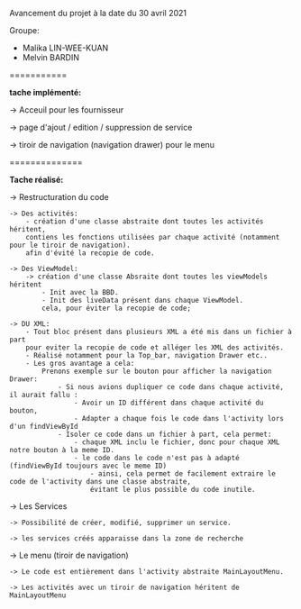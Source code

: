 Avancement du projet à la date du 30 avril 2021

Groupe:
- Malika LIN-WEE-KUAN
- Melvin BARDIN

===========

**tache implémenté:**

-> Acceuil pour les fournisseur

-> page d'ajout / edition / suppression de service

-> tiroir de navigation (navigation drawer) pour le menu

==============

**Tache réalisé:**

-> Restructuration du code 
	
	-> Des activités:
		- création d'une classe abstraite dont toutes les activités héritent, 
		contiens les fonctions utilisées par chaque activité (notamment pour le tiroir de navigation).
		afin d'évité la recopie de code.
	
	-> Des ViewModel:
		-> création d'une classe Absraite dont toutes les viewModels héritent
			- Init avec la BBD.
			- Init des liveData présent dans chaque ViewModel.
			cela, pour éviter la recopie de code;
		
	-> DU XML:
		- Tout bloc présent dans plusieurs XML a été mis dans un fichier à part 
		pour eviter la recopie de code et alléger les XML des activités.
		- Réalisé notamment pour la Top_bar, navigation Drawer etc..
		- Les gros avantage a cela:
			Prenons exemple sur le bouton pour afficher la navigation Drawer:
				- Si nous avions dupliquer ce code dans chaque activité, il aurait fallu :
					- Avoir un ID différent dans chaque activité du bouton,
					- Adapter a chaque fois le code dans l'activity lors d'un findViewById
				- Isoler ce code dans un fichier à part, cela permet:
					- chaque XML inclu le fichier, donc pour chaque XML notre bouton à la meme ID.
					- le code dans le code n'est pas à adapté (findViewById toujours avec le meme ID)
						- ainsi, cela permet de facilement extraire le code de l'activity dans une classe abstraite,
						évitant le plus possible du code inutile.
						
-> Les Services

	-> Possibilité de créer, modifié, supprimer un service.
	
	-> les services créés apparaisse dans la zone de recherche

-> Le menu (tiroir de navigation)

	-> Le code est entièrement dans l'activity abstraite MainLayoutMenu.
	
	-> Les activités avec un tiroir de navigation héritent de MainLayoutMenu
	



